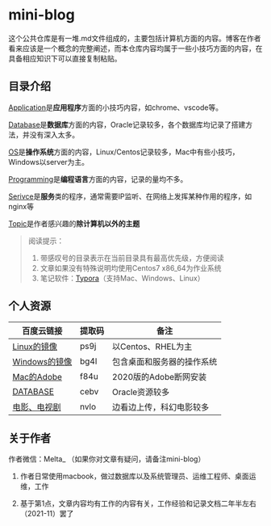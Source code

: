 # mini-blog

这个公共仓库是有一堆.md文件组成的，主要包括计算机方面的内容。博客在作者看来应该是一个概念的完整阐述，而本仓库内容均属于一些小技巧方面的内容，在具备相应知识下可以直接复制粘贴。



## 目录介绍

[Application](https://github.com/tengfei-xy/mini-blog/tree/master/Application)是**应用程序**方面的小技巧内容，如chrome、vscode等。

[Database](https://github.com/tengfei-xy/mini-blog/tree/master/DataBase)是**数据库**方面的内容，Oracle记录较多，各个数据库均记录了搭建方法，并没有深入太多。

[OS](https://github.com/tengfei-xy/mini-blog/tree/master/OS)是**操作系统**方面的内容，Linux/Centos记录较多，Mac中有些小技巧，Windows以server为主。

[Programming](https://github.com/tengfei-xy/mini-blog/tree/master/Programming)是**编程语言**方面的内容，记录的量均不多。

[Serivce](https://github.com/tengfei-xy/mini-blog/tree/master/Services)是**服务**类的程序，通常需要IP监听、在网络上发挥某种作用的程序，如nginx等

[Topic](https://github.com/tengfei-xy/mini-blog/tree/master/Topic)是作者感兴趣的**除计算机以外的主题**



> 阅读提示：
>
> 1. 带感叹号的目录表示在当前目录具有最高优先级，方便阅读
> 2. 文章如果没有特殊说明均使用Centos7 x86_64为作业系统
> 3. 笔记软件：[Typora](https://typora.io)（支持Mac、Windows、Linux）



## 个人资源

| 百度云链接                                                   | 提取码 | 备注                       |
| ------------------------------------------------------------ | ------ | -------------------------- |
| [Linux的镜像](https://pan.baidu.com/s/1jlZSa_w386cSGsP4dL0mRg) | ps9j   | 以Centos、RHEL为主         |
| [Windows的镜像](https://pan.baidu.com/s/1YXqZH2H6kldUEOx2wvD9Vw) | bg4l   | 包含桌面和服务器的操作系统 |
| [Mac的Adobe](https://pan.baidu.com/s/1wxLjWBthXSETsinwBwrVyA) | f84u   | 2020版的Adobe断网安装      |
| [DATABASE](https://pan.baidu.com/s/1KEb2QFoM4rlNHJOq1ljSTQ ) | cebv   | Oracle资源较多             |
| [电影、电视剧](https://pan.baidu.com/s/1lfFwBzDLei_1_2tJL516IQ) | nvlo   | 边看边上传，科幻电影较多   |



## 关于作者

作者微信：Melta_   （如果你对文章有疑问，请备注mini-blog）

1. 作者日常使用macbook，做过数据库以及系统管理员、运维工程师、桌面运维，工作

2. 基于第1点，文章内容均有工作的内容有关，工作经验和记录文档二年半左右（2021-11）罢了

   